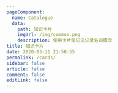 ```yaml
---
pageComponent: 
  name: Catalogue
  data: 
    path: 知识卡片
    imgUrl: /img/common.png
    description: 使用卡片笔记法记录名词概念
title: 知识卡片
date: 2020-03-11 21:50:55
permalink: /cards/
sidebar: false
article: false
comment: false
editLink: false
---
```

